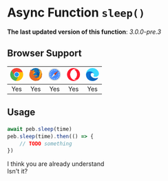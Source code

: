 # Async Function `sleep()`
**The last updated version of this function**: *3.0.0-pre.3* 
## Browser Support
| <img src="https://raw.githubusercontent.com/TechPot-Studio/svg-gallery/master/chrome.svg" width="30" /> | <img src="https://raw.githubusercontent.com/TechPot-Studio/svg-gallery/master/firefox.svg" width="30" /> | <img src="https://raw.githubusercontent.com/TechPot-Studio/svg-gallery/master/safari.svg" width="30" /> | <img src="https://raw.githubusercontent.com/TechPot-Studio/svg-gallery/master/opera.svg" width="30" /> | <img src="https://raw.githubusercontent.com/TechPot-Studio/svg-gallery/master/edge.svg" width="30" /> |
| :---: | :---: | :---: | :---: | :---: |
| Yes | Yes | Yes | Yes | Yes |
## Usage
```javascript
await peb.sleep(time)
peb.sleep(time).then(() => {
    // TODO something
})
```
I think you are already understand  
Isn't it?
